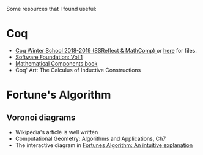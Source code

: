 Some resources that I found useful:

# Coq 
* [ Coq Winter School 2018-2019 (SSReflect & MathComp) ](https://team.inria.fr/marelle/en/coq-winter-school-2018-2019-ssreflect-mathcomp/) or [here](https://www-sop.inria.fr/teams/marelle/coq-18/) for files.
* [Software Foundation: Vol 1](https://softwarefoundations.cis.upenn.edu/lf-current/toc.html)
 * [Mathematical Components book](https://math-comp.github.io/mcb/)
* Coq' Art: The Calculus of Inductive Constructions

# Fortune's Algorithm
## Voronoi diagrams
* Wikipedia's article is well written 
* Computational Geometry: Algorithms and Applications, Ch7
* The interactive diagram in [Fortunes Algorithm: An intuitive explanation](https://jacquesheunis.com/post/fortunes-algorithm/) 